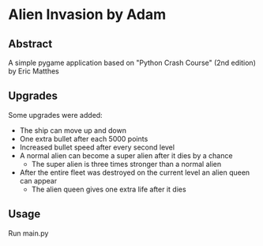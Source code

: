 # Alien Invasion by Adam

## Abstract
A simple pygame application based on "Python Crash Course" (2nd edition) by Eric Matthes

## Upgrades
Some upgrades were added:
* The ship can move up and down
* One extra bullet after each 5000 points
* Increased bullet speed after every second level
* A normal alien can become a super alien after it dies by a chance
    * The super alien is three times stronger than a normal alien
* After the entire fleet was destroyed on the current level an alien queen can appear
  * The alien queen gives one extra life after it dies
## Usage
Run main.py

